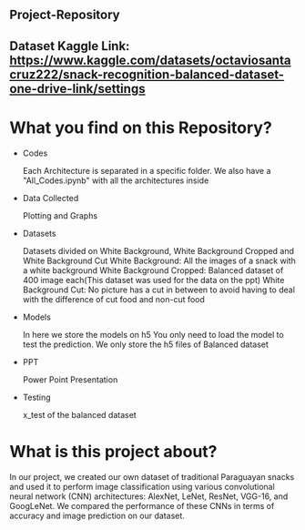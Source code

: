 ## Project-Repository
## Dataset Kaggle Link: https://www.kaggle.com/datasets/octaviosantacruz222/snack-recognition-balanced-dataset-one-drive-link/settings


# What you find on this Repository?
- Codes 
    
    
    Each Architecture is separated in a specific folder. We also have a "All_Codes.ipynb" with all the architectures inside
- Data Collected
    
    Plotting and Graphs
- Datasets
    
    
    Datasets divided on White Background, White Background Cropped and White Background Cut
    White Background: All the images of a snack with a white background
    White Background Cropped: Balanced dataset of 400 image each(This dataset was used for the data on the ppt)
    White Background Cut: No picture has a cut in between to avoid having to deal with the difference of cut food and non-cut food
- Models
  
  
    In here we store the models on h5 You only need to load the model to test the prediction. We only store the h5 files of Balanced dataset
- PPT
  
  
    Power Point Presentation
- Testing
  
    
    x_test of the balanced dataset

# What is this project about?


In our project, we created our own dataset of traditional Paraguayan snacks and used it to perform image classification using various convolutional neural network (CNN) architectures: AlexNet, LeNet, ResNet, VGG-16, and GoogLeNet. We compared the performance of these CNNs in terms of accuracy and image prediction on our dataset.
